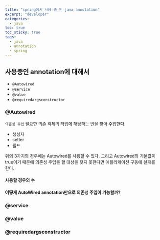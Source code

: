 ```yaml
---
title: "spring에서 사용 중 인 java annotation"
excerpt: "developer"
categories:
  - java
toc: true
toc_sticky: true
tags:
  - java
  - annotation
  - spring
---
```


## 사용중인 annotation에 대해서

- `@Autowired`
- `@service`
- `@value`
- `@requiredargsconstructor`

### @Autowired

`의존성 주입`
필요한 의존 객체의 타입에 해당하는 빈을 찾아 주입한다.

- 생성자
- setter
- 필드

위의 3가지의 경우에는 Autowired를 사용할 수 있다. 그리고 Autowired의 기본값이 true이기 때문에 의존성 주입을 할 대상을 찾지 못한다면 애플리케이션 구동에 실패를 한다.

#### 사용할 경우의 수

#### 어떻게 AutoWired annotation만으로 의존성 주입이 가능할까?

### @service

### @value

### @requiredargsconstructor

